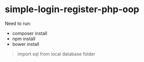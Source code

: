 # simple-login-register-php-oop

Need to run:

- composer install
- npm install
- bower install

> import sql from local database folder
